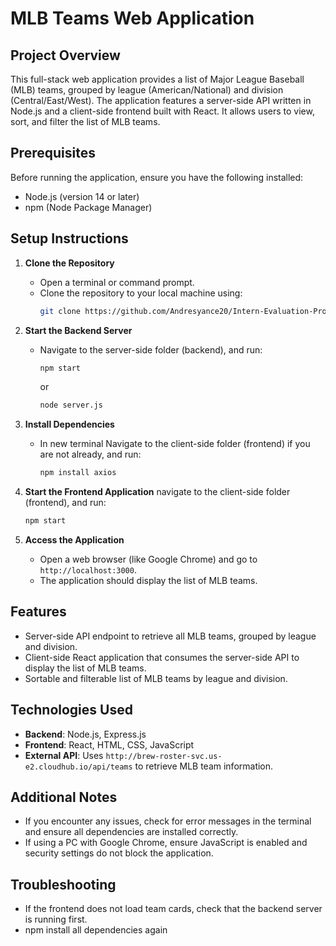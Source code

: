 # MLB Teams Web Application

## Project Overview
This full-stack web application provides a list of Major League Baseball (MLB) teams, grouped by league (American/National) and division (Central/East/West). The application features a server-side API written in Node.js and a client-side frontend built with React. It allows users to view, sort, and filter the list of MLB teams.

## Prerequisites
Before running the application, ensure you have the following installed:
- Node.js (version 14 or later)
- npm (Node Package Manager)

## Setup Instructions
1. **Clone the Repository**
   - Open a terminal or command prompt.
   - Clone the repository to your local machine using:
     ```bash
     git clone https://github.com/Andresyance20/Intern-Evaluation-Project.git
     ```
3. **Start the Backend Server**
   - Navigate to the server-side folder (backend), and run:
     ```bash
     npm start
     ```
     or
     ```bash
     node server.js
     ```    

2. **Install Dependencies**
   - In new terminal Navigate to the client-side folder (frontend) if you are not already, and run:
     ```bash
     npm install axios
     ```
    

4. **Start the Frontend Application**
   navigate to the client-side folder (frontend), and run:
     ```bash
     npm start
     ```
    

5. **Access the Application**
   - Open a web browser (like Google Chrome) and go to `http://localhost:3000`.
   - The application should display the list of MLB teams.

## Features
- Server-side API endpoint to retrieve all MLB teams, grouped by league and division.
- Client-side React application that consumes the server-side API to display the list of MLB teams.
- Sortable and filterable list of MLB teams by league and division.


## Technologies Used
- **Backend**: Node.js, Express.js
- **Frontend**: React, HTML, CSS, JavaScript
- **External API**: Uses `http://brew-roster-svc.us-e2.cloudhub.io/api/teams` to retrieve MLB team information.


## Additional Notes
- If you encounter any issues, check for error messages in the terminal and ensure all dependencies are installed correctly.
- If using a PC with Google Chrome, ensure JavaScript is enabled and security settings do not block the application.

## Troubleshooting
- If the frontend does not load team cards, check that the backend server is running first.
- npm install all dependencies again 
